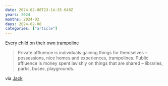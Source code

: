 ```yaml
---
date: 2024-02-08T23:14:35.048Z
years: 2024
months: 2024-02
days: 2024-02-08
categories: ["article"]
---
```

[Every child on their own trampoline](https://earthbound.report/2021/04/08/every-child-on-their-own-trampoline/)

> Private affluence is individuals gaining things for themselves – possessions, nice homes and experiences, trampolines. Public affluence is money spent lavishly on things that are shared – libraries, parks, buses, playgrounds.

via [Jack](https://bsky.app/profile/jackrusher.com/post/3kkwmuzdk6227)
